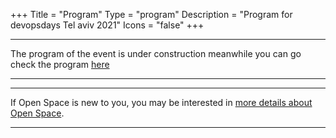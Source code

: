 +++
Title = "Program"
Type = "program"
Description = "Program for devopsdays Tel aviv 2021"
Icons = "false"
+++

<div class = "row">
  <div class = "col">
    <hr />
    The program of the event is under construction meanwhile you can go check the program <a href="https://tlvcommunity.dev/devopsdays/agenda-2021.html">here </a>
    <hr />
    <hr />
    If Open Space is new to you, you may be interested in <a href="/pages/open-space-format">more details about Open Space</a>.
    <hr />
  </div>
</div>
